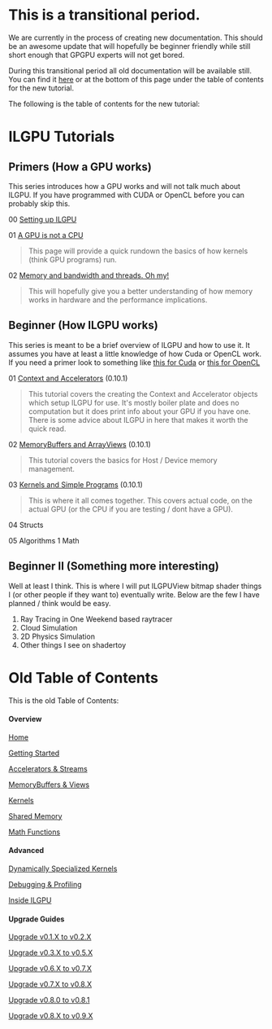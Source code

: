 # This is a transitional period.

We are currently in the process of creating new documentation. This should be an awesome update that will hopefully 
be beginner friendly while still short enough that GPGPU experts will not get bored.

During this transitional period all old documentation will be available still. You can find it [here](Old-Home.md)
or at the bottom of this page under the table of contents for the new tutorial.

The following is the table of contents for the new tutorial:

# ILGPU Tutorials

## Primers (How a GPU works)

This series introduces how a GPU works and will not talk much about ILGPU. If you have programmed with CUDA or OpenCL 
before you can probably skip this.

00 [Setting up ILGPU](Primer_00.md)

01 [A GPU is not a CPU](Primer_01.md)
> This page will provide a quick rundown the basics of how kernels (think GPU programs) run.

02 [Memory and bandwidth and threads. Oh my!](Primer_02.md) 
> This will hopefully give you a better understanding of how memory works in hardware and the performance
> implications.

## Beginner (How ILGPU works)

This series is meant to be a brief overview of ILGPU and how to use it. It assumes you have at least a little knowledge of how Cuda or OpenCL work. 
If you need a primer look to something like [this for Cuda](https://developer.nvidia.com/about-cuda) or [this for OpenCL](https://www.khronos.org/opencl/)

01 [Context and Accelerators](Tutorial_01.md) (0.10.1)
> This tutorial covers the creating the Context and Accelerator objects which setup ILGPU for use. 
> It's mostly boiler plate and does no computation but it does print info about your GPU if you have one.
> There is some advice about ILGPU in here that makes it worth the quick read.

02 [MemoryBuffers and ArrayViews](Tutorial_02.md) (0.10.1)
> This tutorial covers the basics for Host / Device memory management.

03 [Kernels and Simple Programs](Tutorial_03.md) (0.10.1)
> This is where it all comes together. This covers actual code, on the actual GPU (or the CPU if you are testing / dont have a GPU). 

04 Structs



05 Algorithms 1 Math

## Beginner II (Something more interesting)

Well at least I think. This is where I will put ILGPUView bitmap shader things I (or other people if they want to) eventually write. Below are the few I have planned / think would be easy.

1. Ray Tracing in One Weekend based raytracer
2. Cloud Simulation
2. 2D Physics Simulation
3. Other things I see on shadertoy


# Old Table of Contents
This is the old Table of Contents:

#### Overview

[Home](Old-Home.md)

[Getting Started](Getting-Started.md)

[Accelerators & Streams](Accelerators-and-Streams.md)

[MemoryBuffers & Views](Memory-Buffers-and-Views.md)

[Kernels](Kernels.md)

[Shared Memory](Shared-Memory.md)

[Math Functions](Math-Functions.md)

#### Advanced

[Dynamically Specialized Kernels](Dynamically-Specialized-Kernels.md)

[Debugging & Profiling](Debugging-and-Profiling.md)

[Inside ILGPU](Inside-ILGPU.md)


#### Upgrade Guides

[Upgrade v0.1.X to v0.2.X](Upgrade-v0.1.X-to-v0.2.X.md)

[Upgrade v0.3.X to v0.5.X](Upgrade-v0.3.X-to-v0.5.X.md)

[Upgrade v0.6.X to v0.7.X](Upgrade-v0.6.X-to-v0.7.X.md)

[Upgrade v0.7.X to v0.8.X](Upgrade-v0.7.X-to-v0.8.X.md)

[Upgrade v0.8.0 to v0.8.1](Upgrade-v0.8.0-to-v0.8.1.md)

[Upgrade v0.8.X to v0.9.X](Upgrade-v0.8.X-to-v0.9.X.md)
